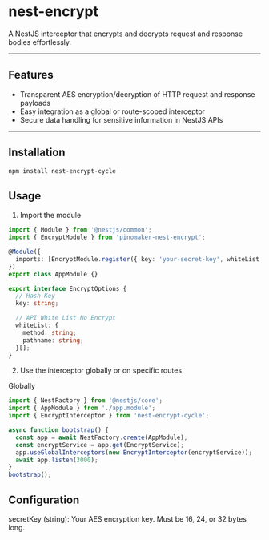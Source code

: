 # nest-encrypt

A NestJS interceptor that encrypts and decrypts request and response bodies effortlessly.

---

## Features

- Transparent AES encryption/decryption of HTTP request and response payloads
- Easy integration as a global or route-scoped interceptor
- Secure data handling for sensitive information in NestJS APIs

---

## Installation

```bash
npm install nest-encrypt-cycle
```

## Usage

1. Import the module

```typescript
import { Module } from '@nestjs/common';
import { EncryptModule } from 'pinomaker-nest-encrypt';

@Module({
  imports: [EncryptModule.register({ key: 'your-secret-key', whiteList: [] })],
})
export class AppModule {}
```

```typescript
export interface EncryptOptions {
  // Hash Key
  key: string;

  // API White List No Encrypt
  whiteList: {
    method: string;
    pathname: string;
  }[];
}
```

2. Use the interceptor globally or on specific routes

Globally

```typescript
import { NestFactory } from '@nestjs/core';
import { AppModule } from './app.module';
import { EncryptInterceptor } from 'nest-encrypt-cycle';

async function bootstrap() {
  const app = await NestFactory.create(AppModule);
  const encryptService = app.get(EncryptService);
  app.useGlobalInterceptors(new EncryptInterceptor(encryptService));
  await app.listen(3000);
}
bootstrap();
```

## Configuration

secretKey (string): Your AES encryption key. Must be 16, 24, or 32 bytes long.
